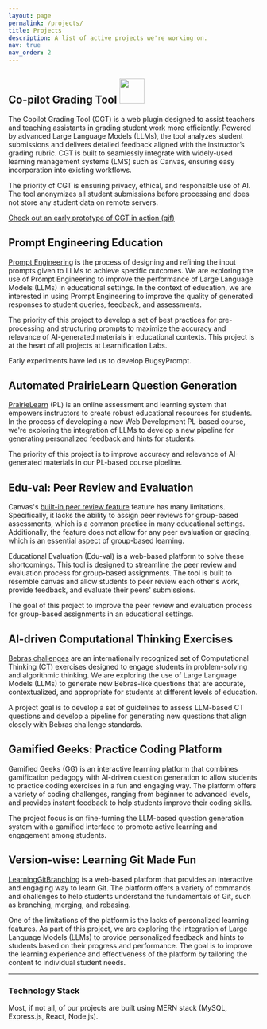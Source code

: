 ```yaml
---
layout: page
permalink: /projects/
title: Projects
description: A list of active projects we're working on.
nav: true
nav_order: 2
---
```


## Co-pilot Grading Tool <img src="https://raw.githubusercontent.com/FortAwesome/Font-Awesome/refs/heads/6.x/svgs/brands/react.svg" width="50" height="50">

The Copilot Grading Tool (CGT) is a web plugin designed to assist teachers and teaching assistants in grading student work more efficiently. Powered by advanced Large Language Models (LLMs), the tool analyzes student submissions and delivers detailed feedback aligned with the instructor’s grading rubric. CGT is built to seamlessly integrate with widely-used learning management systems (LMS) such as Canvas, ensuring easy incorporation into existing workflows.

The priority of CGT is ensuring privacy, ethical, and responsible use of AI. The tool anonymizes all student submissions before processing and does not store any student data on remote servers.

[Check out an early prototype of CGT in action (gif)](/assets/img/custom/CGT.gif)

## Prompt Engineering Education

[Prompt Engineering](https://www.promptingguide.ai/) is the process of designing and refining the input prompts given to LLMs to achieve specific outcomes. We are exploring the use of Prompt Engineering to improve the performance of Large Language Models (LLMs) in educational settings. In the context of education, we are interested in using Prompt Engineering to improve the quality of generated responses to student queries, feedback, and assessments.

The priority of this project to develop a set of best practices for pre-processing and structuring prompts to maximize the accuracy and relevance of AI-generated materials in educational contexts. This project is at the heart of all projects at Learnification Labs.

Early experiments have led us to develop BugsyPrompt.

## Automated PrairieLearn Question Generation

[PrairieLearn](https://www.prairielearn.com/) (PL) is an online assessment and learning system that empowers instructors to create robust educational resources for students. In the process of developing a new Web Development PL-based course, we're exploring the integration of LLMs to develop a new pipeline for generating personalized feedback and hints for students.

The priority of this project is to improve accuracy and relevance of AI-generated materials in our PL-based course pipeline.

## Edu-val: Peer Review and Evaluation

Canvas's [built-in peer review feature](https://community.canvaslms.com/t5/Instructor-Guide/How-do-I-use-peer-review-assignments-in-a-course/ta-p/697) feature has many limitations. Specifically, it lacks the ability to assign peer reviews for group-based assessments, which is a common practice in many educational settings. Additionally, the feature does not allow for any peer evaluation or grading, which is an essential aspect of group-based learning.

Educational Evaluation (Edu-val) is a web-based platform to solve these shortcomings. This tool is designed to streamline the peer review and evaluation process for group-based assignments. The tool is built to resemble canvas and allow students to peer review each other's work, provide feedback, and evaluate their peers' submissions.

The goal of this project to improve the peer review and evaluation process for group-based assignments in an educational settings.

## AI-driven Computational Thinking Exercises

[Bebras challenges](https://www.bebraschallenge.org/) are an internationally recognized set of Computational Thinking (CT) exercises designed to engage students in problem-solving and algorithmic thinking. We are exploring the use of Large Language Models (LLMs) to generate new Bebras-like questions that are accurate, contextualized, and appropriate for students at different levels of education.

A project goal is to develop a set of guidelines to assess LLM-based CT questions and develop a pipeline for generating new questions that align closely with Bebras challenge standards.

## Gamified Geeks: Practice Coding Platform

Gamified Geeks (GG) is an interactive learning platform that combines gamification pedagogy with AI-driven question generation to allow students to practice coding exercises in a fun and engaging way. The platform offers a variety of coding challenges, ranging from beginner to advanced levels, and provides instant feedback to help students improve their coding skills.

The project focus is on fine-turning the LLM-based question generation system with a gamified interface to promote active learning and engagement among students.

## Version-wise: Learning Git Made Fun

[LearningGitBranching](https://learngitbranching.js.org/) is a web-based platform that provides an interactive and engaging way to learn Git. The platform offers a variety of commands and challenges to help students understand the fundamentals of Git, such as branching, merging, and rebasing.

One of the limitations of the platform is the lacks of personalized learning features. As part of this project, we are exploring the integration of Large Language Models (LLMs) to provide personalized feedback and hints to students based on their progress and performance. The goal is to improve the learning experience and effectiveness of the platform by tailoring the content to individual student needs.

---

### Technology Stack

Most, if not all, of our projects are built using MERN stack (MySQL, Express.js, React, Node.js).
